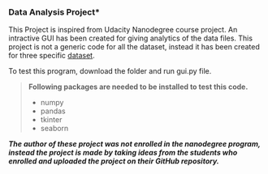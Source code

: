 ### **Data Analysis Project***
This Project is inspired from Udacity Nanodegree course project. 
An intractive GUI has been created for giving analytics of the data files. This project is not a generic code for all the dataset, instead it has been created for three specific [dataset](https://github.com/sukantamaikap/bikeshare).

To test this program, download the folder and run gui.py file.

>**Following packages are needed to be installed to test this code.**
>
> - numpy
> - pandas
> - tkinter
> - seaborn
>


***The author of these project was not enrolled in the nanodegree program, instead the project is made by taking ideas from the students who enrolled and uploaded the project on their GitHub repository.*** 


